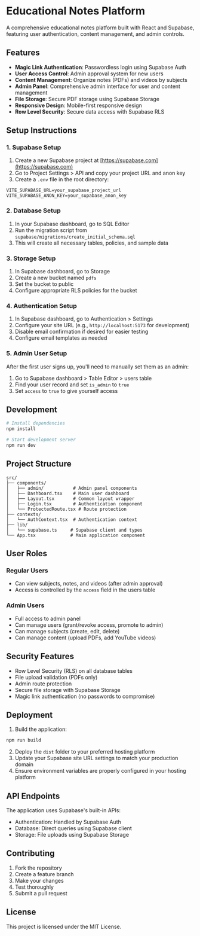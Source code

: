 # Educational Notes Platform

A comprehensive educational notes platform built with React and Supabase, featuring user authentication, content management, and admin controls.

## Features

- **Magic Link Authentication**: Passwordless login using Supabase Auth
- **User Access Control**: Admin approval system for new users
- **Content Management**: Organize notes (PDFs) and videos by subjects
- **Admin Panel**: Comprehensive admin interface for user and content management
- **File Storage**: Secure PDF storage using Supabase Storage
- **Responsive Design**: Mobile-first responsive design
- **Row Level Security**: Secure data access with Supabase RLS

## Setup Instructions

### 1. Supabase Setup

1. Create a new Supabase project at [https://supabase.com](https://supabase.com)
2. Go to Project Settings > API and copy your project URL and anon key
3. Create a `.env` file in the root directory:

```env
VITE_SUPABASE_URL=your_supabase_project_url
VITE_SUPABASE_ANON_KEY=your_supabase_anon_key
```

### 2. Database Setup

1. In your Supabase dashboard, go to SQL Editor
2. Run the migration script from `supabase/migrations/create_initial_schema.sql`
3. This will create all necessary tables, policies, and sample data

### 3. Storage Setup

1. In Supabase dashboard, go to Storage
2. Create a new bucket named `pdfs`
3. Set the bucket to public
4. Configure appropriate RLS policies for the bucket

### 4. Authentication Setup

1. In Supabase dashboard, go to Authentication > Settings
2. Configure your site URL (e.g., `http://localhost:5173` for development)
3. Disable email confirmation if desired for easier testing
4. Configure email templates as needed

### 5. Admin User Setup

After the first user signs up, you'll need to manually set them as an admin:

1. Go to Supabase dashboard > Table Editor > users table
2. Find your user record and set `is_admin` to `true`
3. Set `access` to `true` to give yourself access

## Development

```bash
# Install dependencies
npm install

# Start development server
npm run dev
```

## Project Structure

```
src/
├── components/
│   ├── admin/           # Admin panel components
│   ├── Dashboard.tsx    # Main user dashboard
│   ├── Layout.tsx       # Common layout wrapper
│   ├── Login.tsx        # Authentication component
│   └── ProtectedRoute.tsx # Route protection
├── contexts/
│   └── AuthContext.tsx  # Authentication context
├── lib/
│   └── supabase.ts     # Supabase client and types
└── App.tsx             # Main application component
```

## User Roles

### Regular Users
- Can view subjects, notes, and videos (after admin approval)
- Access is controlled by the `access` field in the users table

### Admin Users
- Full access to admin panel
- Can manage users (grant/revoke access, promote to admin)
- Can manage subjects (create, edit, delete)
- Can manage content (upload PDFs, add YouTube videos)

## Security Features

- Row Level Security (RLS) on all database tables
- File upload validation (PDFs only)
- Admin route protection
- Secure file storage with Supabase Storage
- Magic link authentication (no passwords to compromise)

## Deployment

1. Build the application:
```bash
npm run build
```

2. Deploy the `dist` folder to your preferred hosting platform
3. Update your Supabase site URL settings to match your production domain
4. Ensure environment variables are properly configured in your hosting platform

## API Endpoints

The application uses Supabase's built-in APIs:
- Authentication: Handled by Supabase Auth
- Database: Direct queries using Supabase client
- Storage: File uploads using Supabase Storage

## Contributing

1. Fork the repository
2. Create a feature branch
3. Make your changes
4. Test thoroughly
5. Submit a pull request

## License

This project is licensed under the MIT License.